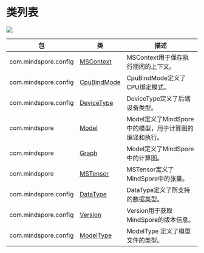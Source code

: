 # 类列表

<a href="https://gitee.com/mindspore/docs/blob/master/docs/lite/api/source_zh_cn/api_java/class_list.md" target="_blank"><img src="https://gitee.com/mindspore/docs/raw/master/resource/_static/logo_source.png"></a>

| 包                        | 类                                                           | 描述                                                         |
| ------------------------- | ------------------------------------------------------------ | ------------------------------------------------------------ |
| com.mindspore.config | [MSContext](https://www.mindspore.cn/lite/api/zh-CN/master/api_java/mscontext.html) | MSContext用于保存执行期间的上下文。                         |
| com.mindspore.config | [CpuBindMode](https://gitee.com/mindspore/mindspore/blob/master/mindspore/lite/java/src/main/java/com/mindspore/config/CpuBindMode.java) | CpuBindMode定义了CPU绑定模式。                               |
| com.mindspore.config | [DeviceType](https://gitee.com/mindspore/mindspore/blob/master/mindspore/lite/java/src/main/java/com/mindspore/config/DeviceType.java) | DeviceType定义了后端设备类型。                               |
| com.mindspore        | [Model](https://www.mindspore.cn/lite/api/zh-CN/master/api_java/model.html) | Model定义了MindSpore中的模型，用于计算图的编译和执行。 |
| com.mindspore        | [Graph](https://www.mindspore.cn/lite/api/zh-CN/master/api_java/graph.html) | Model定义了MindSpore中的计算图。          |
| com.mindspore        | [MSTensor](https://www.mindspore.cn/lite/api/zh-CN/master/api_java/mstensor.html) | MSTensor定义了MindSpore中的张量。                       |
| com.mindspore.config  | [DataType](https://gitee.com/mindspore/mindspore/blob/master/mindspore/lite/java/java/common/src/main/java/com/mindspore/config/DataType.java) | DataType定义了所支持的数据类型。                             |
| com.mindspore.config   | [Version](https://gitee.com/mindspore/mindspore/blob/master/mindspore/lite/java/src/main/java/com/mindspore/config/Version.java) | Version用于获取MindSpore的版本信息。                    |
| com.mindspore.config   | [ModelType](https://gitee.com/mindspore/mindspore/blob/master/mindspore/lite/java/src/main/java/com/mindspore/config/ModelType.java) | ModelType 定义了模型文件的类型。                    |
